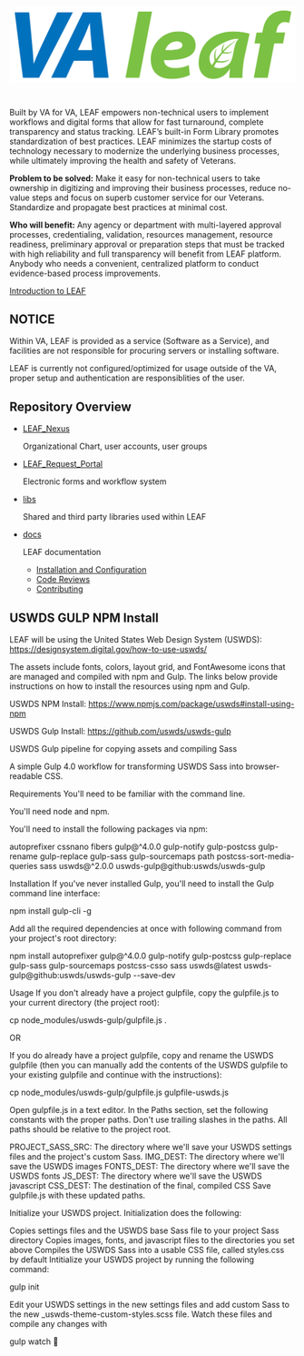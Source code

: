 ![LEAF](libs/dynicons/svg/LEAF-logo.svg)

# 

Built by VA for VA, LEAF empowers non-technical users to implement workflows and digital forms that allow for fast turnaround, complete transparency and status tracking. LEAF’s built-in Form Library promotes standardization of best practices. LEAF minimizes the startup costs of technology necessary to modernize the underlying business processes, while ultimately improving the health and safety of Veterans. 

**Problem to be solved:** Make it easy for non-technical users to take ownership in digitizing and improving their business processes, reduce no-value steps and focus on superb customer service for our Veterans. Standardize and propagate best practices at minimal cost.

**Who will benefit:** Any agency or department with multi-layered approval processes, credentialing, validation, resources management, resource readiness, preliminary approval or preparation steps that must be tracked with high reliability and full transparency will benefit from LEAF platform. Anybody who needs a convenient, centralized platform to conduct evidence-based process improvements.

[Introduction to LEAF](docs/LEAF_Product_Overview.pdf)

## NOTICE

Within VA, LEAF is provided as a service (Software as a Service), and facilities are not responsible for procuring servers or installing software.

LEAF is currently not configured/optimized for usage outside of the VA, proper setup and authentication are responsiblities of the user.

## Repository Overview
* [LEAF_Nexus](LEAF_Nexus)

    Organizational Chart, user accounts, user groups 

* [LEAF_Request_Portal](LEAF_Request_Portal)

    Electronic forms and workflow system

* [libs](libs) 

    Shared and third party libraries used within LEAF

* [docs](docs)
    
    LEAF documentation

    * [Installation and Configuration](docs/InstallationConfiguration.md)
    * [Code Reviews](docs/CodeReviews.md)
    * [Contributing](docs/Development.md)

## USWDS GULP NPM Install

LEAF will be using the United States Web Design System (USWDS): https://designsystem.digital.gov/how-to-use-uswds/

The assets include fonts, colors, layout grid, and FontAwesome icons that are managed and compiled with npm and Gulp. 
The links below provide instructions on how to install the resources using npm and Gulp.

USWDS NPM Install: https://www.npmjs.com/package/uswds#install-using-npm

USWDS Gulp Install: https://github.com/uswds/uswds-gulp

USWDS Gulp pipeline for copying assets and compiling Sass

A simple Gulp 4.0 workflow for transforming USWDS Sass into browser-readable CSS.

Requirements
You'll need to be familiar with the command line.

You'll need node and npm.

You'll need to install the following packages via npm:

autoprefixer
cssnano
fibers
gulp@^4.0.0
gulp-notify
gulp-postcss
gulp-rename
gulp-replace
gulp-sass
gulp-sourcemaps
path
postcss-sort-media-queries
sass
uswds@^2.0.0
uswds-gulp@github:uswds/uswds-gulp

Installation
If you've never installed Gulp, you'll need to install the Gulp command line interface:

npm install gulp-cli -g

Add all the required dependencies at once with following command from your project's root directory:

npm install autoprefixer gulp@^4.0.0 gulp-notify gulp-postcss gulp-replace gulp-sass gulp-sourcemaps postcss-csso sass uswds@latest uswds-gulp@github:uswds/uswds-gulp --save-dev

Usage
If you don't already have a project gulpfile, copy the gulpfile.js to your current directory (the project root):

cp node_modules/uswds-gulp/gulpfile.js .

OR

If you do already have a project gulpfile, copy and rename the USWDS gulpfile (then you can manually add the contents of the USWDS gulpfile to your existing gulpfile and continue with the instructions):

cp node_modules/uswds-gulp/gulpfile.js gulpfile-uswds.js

Open gulpfile.js in a text editor. In the Paths section, set the following constants with the proper paths. Don't use trailing slashes in the paths. All paths should be relative to the project root.

PROJECT_SASS_SRC: The directory where we'll save your USWDS settings files and the project's custom Sass.
IMG_DEST: The directory where we'll save the USWDS images
FONTS_DEST: The directory where we'll save the USWDS fonts
JS_DEST: The directory where we'll save the USWDS javascript
CSS_DEST: The destination of the final, compiled CSS
Save gulpfile.js with these updated paths.

Initialize your USWDS project. Initialization does the following:

Copies settings files and the USWDS base Sass file to your project Sass directory
Copies images, fonts, and javascript files to the directories you set above
Compiles the USWDS Sass into a usable CSS file, called styles.css by default
Intitialize your USWDS project by running the following command:

gulp init

Edit your USWDS settings in the new settings files and add custom Sass to the new _uswds-theme-custom-styles.scss file. Watch these files and compile any changes with

gulp watch
🚀


